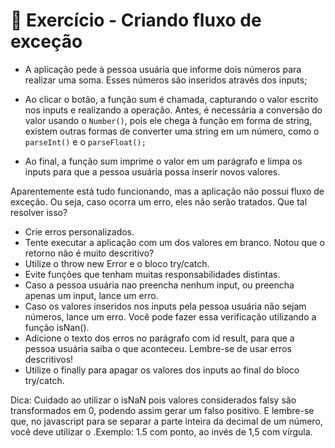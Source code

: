 # 🚀 Exercício - Criando fluxo de exceção

- A aplicação pede à pessoa usuária que informe dois números para realizar uma soma. Esses números são inseridos através dos inputs;

- Ao clicar o botão, a função sum é chamada, capturando o valor escrito nos inputs e realizando a operação. Antes, é necessária a conversão do valor usando o `Number()`, pois ele chega à função em forma de string, existem outras formas de converter uma string em um número, como o `parseInt()` e o `parseFloat();`

- Ao final, a função sum imprime o valor em um parágrafo e limpa os inputs para que a pessoa usuária possa inserir novos valores.

Aparentemente está tudo funcionando, mas a aplicação não possui fluxo de exceção. Ou seja, caso ocorra um erro, eles não serão tratados. Que tal resolver isso?

- Crie erros personalizados.
- Tente executar a aplicação com um dos valores em branco. Notou que o retorno não é muito descritivo?
- Utilize o throw new Error e o bloco try/catch.
- Evite funções que tenham muitas responsabilidades distintas.
- Caso a pessoa usuária nao preencha nenhum input, ou preencha apenas um input, lance um erro.
- Caso os valores inseridos nos inputs pela pessoa usuária não sejam números, lance um erro. Você pode fazer essa verificação utilizando a função isNan().
- Adicione o texto dos erros no parágrafo com id result, para que a pessoa usuária saiba o que aconteceu. Lembre-se de usar erros descritivos!
- Utilize o finally para apagar os valores dos inputs ao final do bloco try/catch.

Dica: Cuidado ao utilizar o isNaN pois valores considerados falsy são transformados em 0, podendo assim gerar um falso positivo. E lembre-se que, no javascript para se separar a parte inteira da decimal de um número, você deve utilizar o .Exemplo: 1.5 com ponto, ao invés de 1,5 com vírgula.
